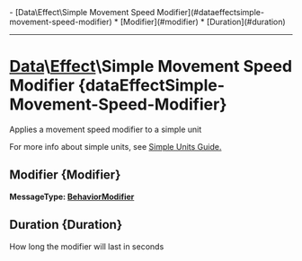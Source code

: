 <div id="toc" markdown="1">
- [Data\Effect\Simple Movement Speed Modifier](#dataeffectsimple-movement-speed-modifier)
  * [Modifier](#modifier)
  * [Duration](#duration)

</div>

***

# [](dcei.engine.proto.Effect.simple_movement_speed_modifier)**[Data](Data)\\[Effect](Data-Effect)\Simple Movement Speed Modifier** {dataEffectSimple-Movement-Speed-Modifier}
Applies a movement speed modifier to a simple unit

[](manual-wiki-start)
For more info about simple units, see [Simple Units Guide.](https://funovus.notion.site/Simple-Units-Introduction-8a39c47f07d64f4c9549c5947c2c281f)
[](manual-wiki-end)

## [](dcei.engine.proto.EffectSimpleMovementSpeedModifier.modifier)**Modifier** {Modifier}
[](dcei.engine.proto.BehaviorModifier)**MessageType: [BehaviorModifier](Data-Behavior#behaviormodifier)**


[](manual-wiki-start)

[](manual-wiki-end)

## [](dcei.engine.proto.EffectSimpleMovementSpeedModifier.duration)**Duration** {Duration}
How long the modifier will last in seconds

[](manual-wiki-start)

[](manual-wiki-end)

